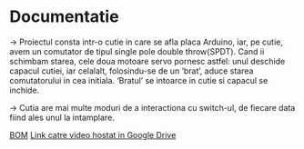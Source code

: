 # Documentatie

-> Proiectul consta intr-o cutie in care se afla placa Arduino, iar, pe cutie, avem un comutator de tipul single pole double throw(SPDT). Cand ii schimbam starea, cele doua motoare servo pornesc astfel: unul deschide capacul cutiei, iar celalalt, folosindu-se de un ‘brat’, aduce starea comutatorului in cea initiala. ‘Bratul’ se intoarce in cutie si capacul se inchide.

-> Cutia are mai multe moduri de a interactiona cu switch-ul, de fiecare data fiind ales unul la intamplare.

[BOM](https://docs.google.com/spreadsheets/d/12Vs8-9iJVOR7baDDDxViaNza3MNB9ZlG_7CaPrQD9Ko/edit?usp=sharing)
[Link catre video hostat in Google Drive](https://photos.app.goo.gl/hCgE62mLyMXGg5Wg2)
